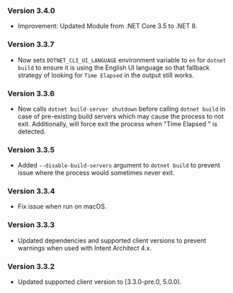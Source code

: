 ### Version 3.4.0

- Improvement: Updated Module from .NET Core 3.5 to .NET 8.

### Version 3.3.7

- Now sets `DOTNET_CLI_UI_LANGUAGE` environment variable to `en` for `dotnet build` to ensure it is using the English UI language so that fallback strategy of looking for `Time Elapsed` in the output still works.

### Version 3.3.6

- Now calls `dotnet build-server shutdown` before calling `dotnet build` in case of pre-existing build servers which may cause the process to not exit. Additionally, will force exit the process when "Time Elapsed " is detected.

### Version 3.3.5

- Added `--disable-build-servers` argument to `dotnet build` to prevent issue where the process would sometimes never exit.

### Version 3.3.4

- Fix issue when run on macOS.

### Version 3.3.3

- Updated dependencies and supported client versions to prevent warnings when used with Intent Architect 4.x.

### Version 3.3.2

- Updated supported client version to [3.3.0-pre.0, 5.0.0).
